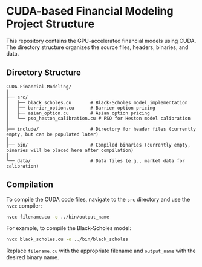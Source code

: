 
# CUDA-based Financial Modeling Project Structure

This repository contains the GPU-accelerated financial models using CUDA. The directory structure organizes the source files, headers, binaries, and data.

## Directory Structure

```
CUDA-Financial-Modeling/
│
├── src/
│   ├── black_scholes.cu       # Black-Scholes model implementation
│   ├── barrier_option.cu      # Barrier option pricing
│   ├── asian_option.cu        # Asian option pricing
│   └── pso_heston_calibration.cu # PSO for Heston model calibration
│
├── include/                   # Directory for header files (currently empty, but can be populated later)
│
├── bin/                       # Compiled binaries (currently empty, binaries will be placed here after compilation)
│
└── data/                      # Data files (e.g., market data for calibration)
```

## Compilation

To compile the CUDA code files, navigate to the `src` directory and use the `nvcc` compiler:

```bash
nvcc filename.cu -o ../bin/output_name
```

For example, to compile the Black-Scholes model:

```bash
nvcc black_scholes.cu -o ../bin/black_scholes
```

Replace `filename.cu` with the appropriate filename and `output_name` with the desired binary name.
